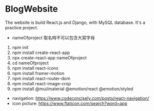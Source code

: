 # BlogWebsite
The website is build React.js and Django, with MySQL database. It's a practice project.

* nameOfproject 取名時不可以包含大寫字母

1. npm init
2. npm install create-react-app
3. npx create-react-app nameOfproject
4. cd nameOfproject
5. npm install react-icons
6. npm install framer-motion
7. npm install react-router-dom
8. npm install react-image-crop
9. npm install @mui/material @emotion/react @emotion/styled

* navigation: https://www.codeconcisely.com/posts/react-navigation/
* icon picture: https://www.flaticon.com/search?word=app
